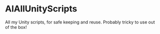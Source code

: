 # AlAllUnityScripts
All my Unity scripts, for safe keeping and reuse. Probably tricky to use out of the box!
